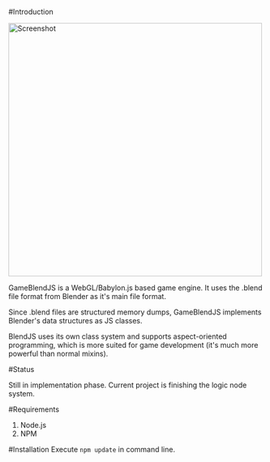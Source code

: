 #Introduction

<img alt="Screenshot" width="500" src="https://raw.githubusercontent.com/joeedh/gameblendjs/master/screenshot.png">
</img>

GameBlendJS is a WebGL/Babylon.js based game engine.  It 
uses the .blend file format from Blender as it's main file format.  

Since .blend files are structured memory dumps, GameBlendJS 
implements Blender's data structures as JS classes.

BlendJS uses its own class system and supports aspect-oriented
programming, which is more suited for game development (it's
much more powerful than normal mixins).

#Status

Still in implementation phase.  Current project
is finishing the logic node system.

#Requirements

1. Node.js
2. NPM

#Installation
Execute `npm update` in command line.